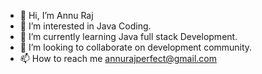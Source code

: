 - 👋 Hi, I’m Annu Raj
- 👀 I’m interested in Java Coding.
- 🌱 I’m currently learning Java full stack Development.
- 💞️ I’m looking to collaborate on development community.
- 📫 How to reach me annurajperfect@gmail.com

<!---
Annu Raj is a ✨ special ✨ repository because its `README.md` (this file) appears on your GitHub profile.
You can click the Preview link to take a look at your changes.
--->
